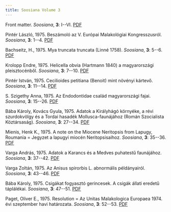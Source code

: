 ```yaml
---
title: Soosiana Volume 3
---
```




Front matter. _Soosiana_, **3**: I--VI. [PDF](https://soosiana.github.io/volume-3/01_Soosiana_1975_3_I-VI.pdf)


Pintér László, 1975. Beszámoló az V. Európai Malakológiai Kongresszusról. _Soosiana_, **3**: 1--4. [PDF](https://soosiana.github.io/volume-3/02_Soosiana_1975_3_PinterL_1-4.pdf)


Bachseitz, H., 1975. Mya truncata truncata (Linné 1758). _Soosiana_, **3**: 5--6. [PDF](https://soosiana.github.io/volume-3/03_Soosiana_1975_3_Bachseitz_5-6.pdf)


Krolopp Endre, 1975. Helicella obvia (Hartmann 1840) a magyarországi pleisztocénből. _Soosiana_, **3**: 7--10. [PDF](https://soosiana.github.io/volume-3/04_Soosiana_1975_3_Krolopp_7-10.pdf)


Pintér István, 1975. Cecilioides petitiana (Benoit) mint növényi kártevő. _Soosiana_, **3**: 11--14. [PDF](https://soosiana.github.io/volume-3/05_Soosiana_1975_3_PinterI_11-14.pdf)


S. Szigethy Anna, 1975. Az Endodontidae család magyarországi fajai. _Soosiana_, **3**: 15--26. [PDF](https://soosiana.github.io/volume-3/06_Soosiana_1975_3_Szigethy_15-26.pdf)


Bába Károly, Kovács Gyula, 1975. Adatok a Királyhágó környéke, a révi szurdokvölgy és a Tordai hasadék Mollusca-faunájához (Román Szocialista Köztársaság). _Soosiana_, **3**: 27--34. [PDF](https://soosiana.github.io/volume-3/07_Soosiana_1975_3_Baba_27-34.pdf)


Mienis, Henk K., 1975. A note on the Miocene Neritopsis from Lapugy, Roumania = Jegyzet a lapugyi miocén Neritopsisaihoz. _Soosiana_, **3**: 35--36. [PDF](https://soosiana.github.io/volume-3/08_Soosiana_1975_3_Mienis_35-36.pdf)


Varga András, 1975. Adatok a Karancs és a Medves puhatestű faunájához. _Soosiana_, **3**: 37--42. [PDF](https://soosiana.github.io/volume-3/09_Soosiana_1975_3_Varga_37-42.pdf)


Varga Zoltán, 1975. Az Anisus spirorbis L. abnormális példányairól. _Soosiana_, **3**: 43--46. [PDF](https://soosiana.github.io/volume-3/10_Soosiana_1975_3_Varga_43-46.pdf)


Bába Károly, 1975. Csigákat fogyasztó gerincesek. A csigák állati eredetű táplálékai. _Soosiana_, **3**: 47--51. [PDF](https://soosiana.github.io/volume-3/11_Soosiana_1975_3_Baba_47-51.pdf)


Paget, Oliver E., 1975. Resolution = Az Unitas Malakologica Europaea 1974. évi szeptember havi határozata. _Soosiana_, **3**: 52--53. [PDF](https://soosiana.github.io/volume-3/12_Soosiana_1975_3_Paget_52-53.pdf)




